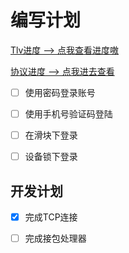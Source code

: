 # 编写计划

[Tlv进度 --> 点我查看进度嗷](https://github.com/zhangshikj/BlueSky/blob/main/plans/Tlv.md)

[协议进度 --> 点我进去查看](https://github.com/zhangshikj/BlueSky/blob/main/plans/protocol.md)

- [ ] 使用密码登录账号

- [ ] 使用手机号验证码登陆

- [ ] 在滑块下登录

- [ ] 设备锁下登录

## 开发计划

- [x] 完成TCP连接

- [ ] 完成接包处理器
